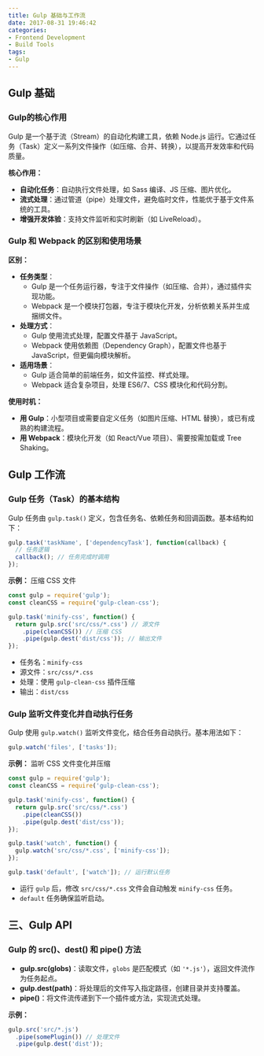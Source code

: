 ```yaml
---
title: Gulp 基础与工作流
date: 2017-08-31 19:46:42
categories: 
- Frontend Development 
- Build Tools
tags: 
- Gulp
---
```



## Gulp 基础

###  Gulp的核心作用

Gulp 是一个基于流（Stream）的自动化构建工具，依赖 Node.js 运行。它通过任务（Task）定义一系列文件操作（如压缩、合并、转换），以提高开发效率和代码质量。

**核心作用：**
- **自动化任务**：自动执行文件处理，如 Sass 编译、JS 压缩、图片优化。
- **流式处理**：通过管道（pipe）处理文件，避免临时文件，性能优于基于文件系统的工具。
- **增强开发体验**：支持文件监听和实时刷新（如 LiveReload）。

###  Gulp 和 Webpack 的区别和使用场景

**区别：**
- **任务类型**：
  - Gulp 是一个任务运行器，专注于文件操作（如压缩、合并），通过插件实现功能。
  - Webpack 是一个模块打包器，专注于模块化开发，分析依赖关系并生成捆绑文件。
- **处理方式**：
  - Gulp 使用流式处理，配置文件基于 JavaScript。
  - Webpack 使用依赖图（Dependency Graph），配置文件也基于 JavaScript，但更偏向模块解析。
- **适用场景**：
  - Gulp 适合简单的前端任务，如文件监控、样式处理。
  - Webpack 适合复杂项目，处理 ES6/7、CSS 模块化和代码分割。

**使用时机：**
- **用 Gulp**：小型项目或需要自定义任务（如图片压缩、HTML 替换），或已有成熟的构建流程。
- **用 Webpack**：模块化开发（如 React/Vue 项目）、需要按需加载或 Tree Shaking。

## Gulp 工作流

###  Gulp 任务（Task）的基本结构

Gulp 任务由 `gulp.task()` 定义，包含任务名、依赖任务和回调函数。基本结构如下：
```javascript
gulp.task('taskName', ['dependencyTask'], function(callback) {
  // 任务逻辑
  callback(); // 任务完成时调用
});
```

**示例：** 压缩 CSS 文件
```javascript
const gulp = require('gulp');
const cleanCSS = require('gulp-clean-css');

gulp.task('minify-css', function() {
  return gulp.src('src/css/*.css') // 源文件
    .pipe(cleanCSS()) // 压缩 CSS
    .pipe(gulp.dest('dist/css')); // 输出文件
});
```

- 任务名：`minify-css`
- 源文件：`src/css/*.css`
- 处理：使用 `gulp-clean-css` 插件压缩
- 输出：`dist/css`

###  Gulp 监听文件变化并自动执行任务

Gulp 使用 `gulp.watch()` 监听文件变化，结合任务自动执行。基本用法如下：
```javascript
gulp.watch('files', ['tasks']);
```

**示例：** 监听 CSS 文件变化并压缩
```javascript
const gulp = require('gulp');
const cleanCSS = require('gulp-clean-css');

gulp.task('minify-css', function() {
  return gulp.src('src/css/*.css')
    .pipe(cleanCSS())
    .pipe(gulp.dest('dist/css'));
});

gulp.task('watch', function() {
  gulp.watch('src/css/*.css', ['minify-css']);
});

gulp.task('default', ['watch']); // 运行默认任务
```

- 运行 `gulp` 后，修改 `src/css/*.css` 文件会自动触发 `minify-css` 任务。
- `default` 任务确保监听启动。

## 三、Gulp API

### Gulp 的 src()、dest() 和 pipe() 方法

- **gulp.src(globs)**：读取文件，`globs` 是匹配模式（如 `'*.js'`），返回文件流作为任务起点。
- **gulp.dest(path)**：将处理后的文件写入指定路径，创建目录并支持覆盖。
- **pipe()**：将文件流传递到下一个插件或方法，实现流式处理。

**示例：**
```javascript
gulp.src('src/*.js')
  .pipe(somePlugin()) // 处理文件
  .pipe(gulp.dest('dist'));
```

